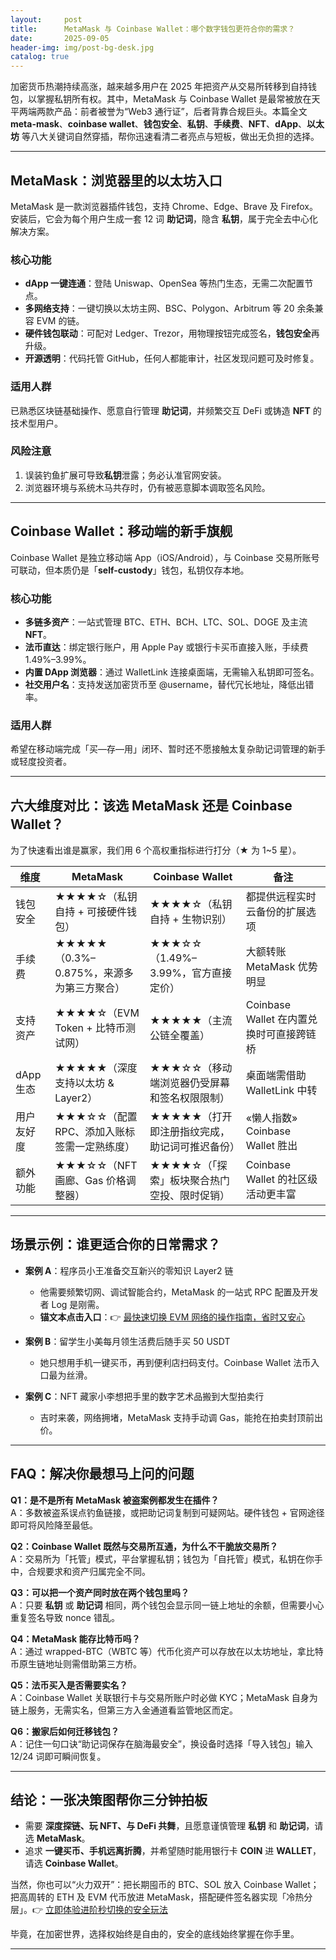 ```yaml
---
layout:     post
title:      MetaMask 与 Coinbase Wallet：哪个数字钱包更符合你的需求？
date:       2025-09-05
header-img: img/post-bg-desk.jpg
catalog: true
---
```


加密货币热潮持续高涨，越来越多用户在 2025 年把资产从交易所转移到自持钱包，以掌握私钥所有权。其中，MetaMask 与 Coinbase Wallet 是最常被放在天平两端两款产品：前者被誉为“Web3 通行证”，后者背靠合规巨头。本篇全文 **meta-mask**、**coinbase wallet**、**钱包安全**、**私钥**、**手续费**、**NFT**、**dApp**、**以太坊** 等八大关键词自然穿插，帮你迅速看清二者亮点与短板，做出无负担的选择。

---

## MetaMask：浏览器里的以太坊入口

MetaMask 是一款浏览器插件钱包，支持 Chrome、Edge、Brave 及 Firefox。安装后，它会为每个用户生成一套 12 词 **助记词**，隐含 **私钥**，属于完全去中心化解决方案。

### 核心功能

- **dApp 一键连通**：登陆 Uniswap、OpenSea 等热门生态，无需二次配置节点。  
- **多网络支持**：一键切换以太坊主网、BSC、Polygon、Arbitrum 等 20 余条兼容 EVM 的链。  
- **硬件钱包联动**：可配对 Ledger、Trezor，用物理按钮完成签名，**钱包安全**再升级。  
- **开源透明**：代码托管 GitHub，任何人都能审计，社区发现问题可及时修复。

### 适用人群

已熟悉区块链基础操作、愿意自行管理 **助记词**，并频繁交互 DeFi 或铸造 **NFT** 的技术型用户。

### 风险注意

1. 误装钓鱼扩展可导致**私钥**泄露；务必认准官网安装。  
2. 浏览器环境与系统木马共存时，仍有被恶意脚本调取签名风险。

---

## Coinbase Wallet：移动端的新手旗舰

Coinbase Wallet 是独立移动端 App（iOS/Android），与 Coinbase 交易所账号可联动，但本质仍是「**self-custody**」钱包，私钥仅存本地。

### 核心功能

- **多链多资产**：一站式管理 BTC、ETH、BCH、LTC、SOL、DOGE 及主流 **NFT**。  
- **法币直达**：绑定银行账户，用 Apple Pay 或银行卡买币直接入账，手续费 1.49%–3.99%。  
- **内置 DApp 浏览器**：通过 WalletLink 连接桌面端，无需输入私钥即可签名。  
- **社交用户名**：支持发送加密货币至 @username，替代冗长地址，降低出错率。

### 适用人群

希望在移动端完成「买—存—用」闭环、暂时还不愿接触太复杂助记词管理的新手或轻度投资者。

---

## 六大维度对比：该选 MetaMask 还是 Coinbase Wallet？

为了快速看出谁是赢家，我们用 6 个高权重指标进行打分（★ 为 1~5 星）。

| 维度 | MetaMask | Coinbase Wallet | 备注 |
|---|---|---|---|
| 钱包安全 | ★★★★☆（私钥自持 + 可接硬件钱包） | ★★★★☆（私钥自持 + 生物识别） | 都提供远程实时云备份的扩展选项 |
| 手续费 | ★★★★★（0.3%–0.875%，来源多为第三方聚合） | ★★★☆☆（1.49%–3.99%，官方直接定价） | 大额转账 MetaMask 优势明显 |
| 支持资产 | ★★★★☆（EVM Token + 比特币测试网） | ★★★★★（主流公链全覆盖） | Coinbase Wallet 在内置兑换时可直接跨链桥 |
| dApp 生态 | ★★★★★（深度支持以太坊 & Layer2） | ★★★☆☆（移动端浏览器仍受屏幕和签名权限限制） | 桌面端需借助 WalletLink 中转 |
| 用户友好度 | ★★★☆☆（配置 RPC、添加入账标签需一定熟练度） | ★★★★★（打开即注册指纹完成，助记词可推迟备份） | «懒人指数» Coinbase Wallet 胜出 |
| 额外功能 | ★★★☆☆（NFT 画廊、Gas 价格调整器） | ★★★★☆（「探索」板块聚合热门空投、限时促销） | Coinbase Wallet 的社区级活动更丰富 |

---

## 场景示例：谁更适合你的日常需求？

- **案例 A**：程序员小王准备交互新兴的零知识 Layer2 链  
  - 他需要频繁切网、调试智能合约，MetaMask 的一站式 RPC 配置及开发者 Log 是刚需。  
  - **锚文本点击入口**：👉 [最快速切换 EVM 网络的操作指南，省时又安心](https://okxdog.com/)

- **案例 B**：留学生小美每月领生活费后随手买 50 USDT  
  - 她只想用手机一键买币，再到便利店扫码支付。Coinbase Wallet 法币入口最为丝滑。  

- **案例 C**：NFT 藏家小李想把手里的数字艺术品搬到大型拍卖行  
  - 吉时来袭，网络拥堵，MetaMask 支持手动调 Gas，能抢在拍卖封顶前出价。

---

## FAQ：解决你最想马上问的问题

**Q1：是不是所有 MetaMask 被盗案例都发生在插件？**  
A：多数被盗系误点钓鱼链接，或把助记词复制到可疑网站。硬件钱包 + 官网途径即可将风险降至最低。

**Q2：Coinbase Wallet 既然与交易所互通，为什么不干脆放交易所？**  
A：交易所为「托管」模式，平台掌握私钥；钱包为「自托管」模式，私钥在你手中，合规要求和资产归属完全不同。

**Q3：可以把一个资产同时放在两个钱包里吗？**  
A：只要 **私钥** 或 **助记词** 相同，两个钱包会显示同一链上地址的余额，但需要小心重复签名导致 nonce 错乱。

**Q4：MetaMask 能存比特币吗？**  
A：通过 wrapped-BTC（WBTC 等）代币化资产可以存放在以太坊地址，拿比特币原生链地址则需借助第三方桥。

**Q5：法币买入是否需要实名？**  
A：Coinbase Wallet 关联银行卡与交易所账户时必做 KYC；MetaMask 自身为链上服务，无需实名，但第三方入金通道看监管地区而定。

**Q6：搬家后如何迁移钱包？**  
A：记住一句口诀“助记词保存在脑海最安全”，换设备时选择「导入钱包」输入 12/24 词即可瞬间恢复。

---

## 结论：一张决策图帮你三分钟拍板

- 需要 **深度探链、玩 NFT、与 DeFi 共舞**，且愿意谨慎管理 **私钥** 和 **助记词**，请选 **MetaMask**。  
- 追求 **一键买币、手机远离折腾**，并希望随时能用银行卡 **COIN** 进 **WALLET**，请选 **Coinbase Wallet**。

当然，你也可以“火力双开”：把长期囤币的 BTC、SOL 放入 Coinbase Wallet；把高周转的 ETH 及 EVM 代币放进 MetaMask，搭配硬件签名器实现「冷热分层」。👉 [立即体验进阶秒切换的安全玩法](https://okxdog.com/)

毕竟，在加密世界，选择权始终是自由的，安全的底线始终掌握在你手里。

---